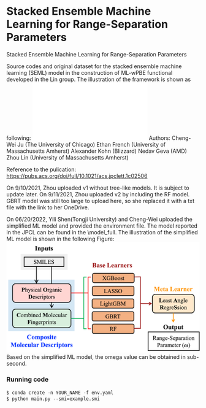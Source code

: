 # Stacked Ensemble Machine Learning for Range-Separation Parameters

Stacked Ensemble Machine Learning for Range-Separation Parameters

Source codes and original dataset for the stacked ensemble machine learning (SEML) model in the construction of ML-wPBE functional developed in the Lin group. The illustration of the framework is shown as following:
![](illustration/SEML-wPBE.pdf)
Authors: Cheng-Wei Ju (The University of Chicago)  Ethan French (University of Massachusetts Amherst) Alexander Kohn (Blizzard) Nedav Geva (AMD) Zhou Lin (University of Massachusetts Amherst)

Reference to the pulication: https://pubs.acs.org/doi/full/10.1021/acs.jpclett.1c02506

On 9/10/2021, Zhou uploaded v1 without tree-like models. It is subject to update later. 
On 9/11/2021, Zhou uploaded v2 by including the RF model. GBRT model was still too large to upload here, so she replaced it with a txt file with the link to her OneDrive.

On 06/20/2022, Yili Shen(Tongji University) and Cheng-Wei uploaded the simplified ML model and provided the environment file. The model reported in the JPCL can be found in the \model_full. The illustration of the simplified ML model is shown in the following Figure:
![](illustration/Figure_2.png)
Based on the simplified ML model, the omega value can be obtained in sub-second.

### Running code

```shell
$ conda create -n YOUR_NAME -f env.yaml
$ python main.py --smi=example.smi


```
